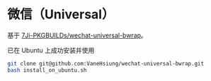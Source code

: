 # 微信（Universal）

基于 [7Ji-PKGBUILDs/wechat-universal-bwrap](https://github.com/7Ji-PKGBUILDs/wechat-universal-bwrap)。

已在 Ubuntu 上成功安装并使用

```bash
git clone git@github.com:VaneHsiung/wechat-universal-bwrap.git
bash install_on_ubuntu.sh
```
